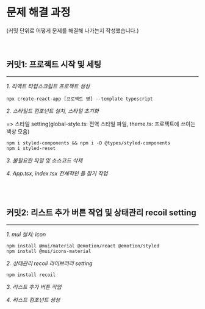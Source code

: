 # 문제 해결 과정
(커밋 단위로 어떻게 문제를 해결해 나가는지 작성했습니다.)                    
<br/>
<br/>
## 커밋1: 프로젝트 시작 및 세팅
----
*1. 리액트 타입스크립트 프로젝트 생성*
```
npx create-react-app [프로젝트 명] --template typescript
```

*2. 스타일드 컴포넌트 설치, 스타일 초기화*

=>  스타일 setting(global-style.ts: 전역 스타일 파일, theme.ts: 프로젝트에 쓰이는 색상 모음)
```
npm i styled-components && npm i -D @types/styled-components
npm i styled-reset
```

*3. 불필요한 파일 및 소스코드 삭제*

*4. App.tsx, index.tsx 전체적인 틀 잡기 작업*


<br/>
<br/>

## 커밋2: 리스트 추가 버튼 작업 및 상태관리 recoil setting
----
*1. mui 설치: icon*
```
npm install @mui/material @emotion/react @emotion/styled
npm install @mui/icons-material
```

*2. 상태관리 recoil 라이브러리 setting*
```
npm install recoil
```

*3. 리스트 추가 버튼 작업*

*4. 리스트 컴포넌트 생성*


